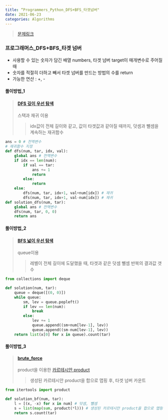 ```yaml
---
title: “Programmers_Python_DFS+BFS_타겟넘버"
date: 2021-06-23
categories: Algorithms
---
```

> [문제링크](https://programmers.co.kr/learn/courses/30/lessons/43165)


### 프로그래머스_DFS+BFS_타겟 넘버

- 사용할 수 있는 숫자가 담긴 배열 numbers, 타겟 넘버 target이 매개변수로 주어질 때 
- 숫자를 적절히 더하고 빼서 타겟 넘버를 만드는 방법의 수를 return 
- 가능한 연산 :  +, - 

#### 풀이방법_1
> #### [DFS 깊이 우선 탐색](https://www.geeksforgeeks.org/difference-between-bfs-and-dfs/)
> 스택과 재귀 이용
>> idx값이 전체 길이와 같고, 값이 타겟값과 같아질 때까지, 덧셈과 뺄셈을 계속하는 재귀함수

```python
ans = 0 # 전역변수
# 재귀함수 지정
def dfs(num, tar, idx, val):
    global ans # 전역변수
    if idx == len(num):
        if val == tar:
            ans += 1
            return
        else:
            return
    else:
        dfs(num, tar, idx+1, val+num[idx]) # 재귀
        dfs(num, tar, idx+1, val-num[idx]) # 재귀
def solution_dfs(num, tar):
    global ans # 전역변수
    dfs(num, tar, 0, 0)
    return ans
```

#### 풀이방법_2
> #### [BFS 넓이 우선 탐색](https://www.geeksforgeeks.org/difference-between-bfs-and-dfs/)
> queue이용
>> 레벨이 전체 길이에 도달했을 때, 타겟과 같은 덧셈 뺄셈 반복의 결과값 갯수

```python
from collections import deque

def solution(num, tar):
    queue = deque([(0, 0)])
    while queue:
        sm, lev = queue.popleft()
        if lev == len(num):
            break
        else:
            lev += 1
            queue.append((sm+num[lev-1], lev))
            queue.append((sm-num[lev-1], lev))
    return list(x[0] for x in queue).count(tar)
```

#### 풀이방법_3
> #### [brute_force](https://en.wikipedia.org/wiki/Brute-force_search)
> product을 이용한 [카르테시안 product](https://en.wikipedia.org/wiki/Cartesian_product)
>> 생성된 카르테시안 product을 합으로 맵핑 후, 타겟 넘버 카운트

```python
from itertools import product

def solution_bf(num, tar):
    l = [(x, -x) for x in num] # 덧셈, 뺄셈
    s = list(map(sum, product(*l))) # 생성된 카르테시안 product을 합으로 맵핑
    return s.count(tar)
```
